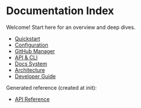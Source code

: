 # Documentation Index

Welcome! Start here for an overview and deep dives.

- [Quickstart](quickstart.md)
- [Configuration](configuration.md)
- [GitHub Manager](github_manager.md)
- [API & CLI](api_cli.md)
- [Docs System](docs_system.md)
- [Architecture](architecture.md)
- [Developer Guide](developer_guide.md)

Generated reference (created at init):

- [API Reference](api_reference.md)
